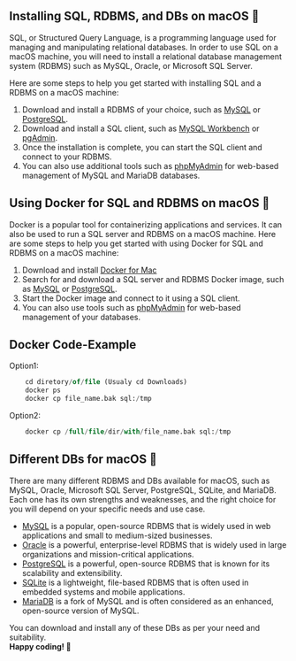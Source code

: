 ## Installing SQL, RDBMS, and DBs on macOS 🍎

SQL, or Structured Query Language, is a programming language used for managing and manipulating relational databases. In order to use SQL on a macOS machine, you will need to install a relational database management system (RDBMS) such as MySQL, Oracle, or Microsoft SQL Server.

Here are some steps to help you get started with installing SQL and a RDBMS on a macOS machine:

1. Download and install a RDBMS of your choice, such as [MySQL](https://dev.mysql.com/downloads/mysql/) or [PostgreSQL](https://www.postgresql.org/download/macosx/).
2. Download and install a SQL client, such as [MySQL Workbench](https://dev.mysql.com/downloads/workbench/) or [pgAdmin](https://www.pgadmin.org/download/macos4/).
3. Once the installation is complete, you can start the SQL client and connect to your RDBMS.
4. You can also use additional tools such as [phpMyAdmin](https://www.phpmyadmin.net/) for web-based management of MySQL and MariaDB databases.

## Using Docker for SQL and RDBMS on macOS 🐳
Docker is a popular tool for containerizing applications and services. It can also be used to run a SQL server and RDBMS on a macOS machine. Here are some steps to help you get started with using Docker for SQL and RDBMS on a macOS machine:

1. Download and install [Docker for Mac](https://docs.docker.com/docker-for-mac/install/)
2. Search for and download a SQL server and RDBMS Docker image, such as [MySQL](https://hub.docker.com/_/mysql) or [PostgreSQL](https://hub.docker.com/_/postgres).
3. Start the Docker image and connect to it using a SQL client.
4. You can also use tools such as [phpMyAdmin](https://hub.docker.com/r/phpmyadmin/phpmyadmin/) for web-based management of your databases.

## Docker Code-Example
Option1:
```sql
    cd diretory/of/file (Usualy cd Downloads)
    docker ps
    docker cp file_name.bak sql:/tmp
```
Option2:
```sql
    docker cp /full/file/dir/with/file_name.bak sql:/tmp
```

## Different DBs for macOS 🍎
There are many different RDBMS and DBs available for macOS, such as MySQL, Oracle, Microsoft SQL Server, PostgreSQL, SQLite, and MariaDB. Each one has its own strengths and weaknesses, and the right choice for you will depend on your specific needs and use case.

- [MySQL](https://www.mysql.com/) is a popular, open-source RDBMS that is widely used in web applications and small to medium-sized businesses.
- [Oracle](https://www.oracle.com/database/) is a powerful, enterprise-level RDBMS that is widely used in large organizations and mission-critical applications.
- [PostgreSQL](https://www.postgresql.org/) is a powerful, open-source RDBMS that is known for its scalability and extensibility.
- [SQLite](https://www.sqlite.org/) is a lightweight, file-based RDBMS that is often used in embedded systems and mobile applications.
- [MariaDB](https://mariadb.org/) is a fork of MySQL and is often considered as an enhanced, open-source version of MySQL.

You can download and install any of these DBs as per your need and suitability. <br>
**Happy coding! 🚀**
